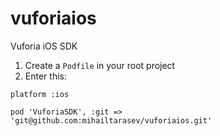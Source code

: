 vuforiaios
==========

Vuforia iOS SDK

1. Create a `Podfile` in your root project
2. Enter this:

```
platform :ios
   
pod 'VuforiaSDK', :git => 'git@github.com:mihailtarasev/vuforiaios.git'
```
